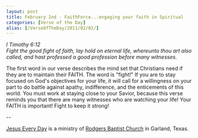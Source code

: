 ```yaml
---
layout: post
title: February 2nd - FaithForce...engaging your faith in Spiritual
categories: [Verse of the Day]
alias: [/VerseOfTheDay/2011/02/02/]
---
```


_I Timothy 6:12  
Fight the good fight of faith, lay hold on eternal life, whereunto
thou art also called, and hast professed a good profession before
many witnesses._

The first word in our verse describes the mind set that Christians
need if they are to maintain their FAITH. The word is "fight!" If you
are to stay focused on God's objectives for your life, it will call
for a willingness on your part to do battle against apathy,
indifference, and the enticements of this world. You must work at
staying close to your Savior, because this verse reminds you that
there are many witnesses who are watching your life! Your FAITH is
important! Fight to keep it strong!

 --

<a href=http://jesuseveryday.net>Jesus Every Day</a> is a ministry of <a href=http://rodgersbaptist.net>Rodgers Baptist Church</a> in Garland, Texas.
